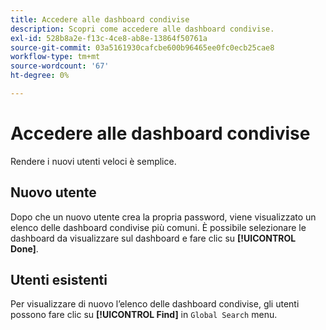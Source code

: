 ```yaml
---
title: Accedere alle dashboard condivise
description: Scopri come accedere alle dashboard condivise.
exl-id: 528b8a2e-f13c-4ce8-ab8e-13864f50761a
source-git-commit: 03a5161930cafcbe600b96465ee0fc0ecb25cae8
workflow-type: tm+mt
source-wordcount: '67'
ht-degree: 0%

---
```


# Accedere alle dashboard condivise

Rendere i nuovi utenti veloci è semplice.

## Nuovo utente

Dopo che un nuovo utente crea la propria password, viene visualizzato un elenco delle dashboard condivise più comuni. È possibile selezionare le dashboard da visualizzare sul dashboard e fare clic su **[!UICONTROL Done]**.

## Utenti esistenti

Per visualizzare di nuovo l’elenco delle dashboard condivise, gli utenti possono fare clic su **[!UICONTROL Find]** in `Global Search` menu.
